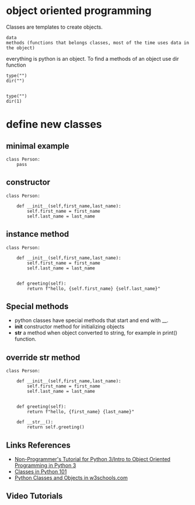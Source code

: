 # object oriented programming

Classes are templates to create objects.

	data
	methods (functions that belongs classes, most of the time uses data in the object)









everything is python is an object.
To find a methods of an object use dir function

	type("")
	dir("")


	type("")
	dir(1)





# define new classes


## minimal example

	class Person:
		pass




## constructor

	class Person:

		def __init__(self,first_name,last_name):
			self.first_name = first_name
			self.last_name = last_name




## instance method

	class Person:

		def __init__(self,first_name,last_name):
			self.first_name = first_name
			self.last_name = last_name


	    def greeting(self):
	        return f"hello, {self.first_name} {self.last_name}"


## Special methods

- python classes have special methods that start and end with \_\_.
- __init__ constructor method for initializing objects
- __str__  a method when object converted to string, for example in print() function.




## override __str__ method


	class Person:

		def __init__(self,first_name,last_name):
			self.first_name = first_name
			self.last_name = last_name


	    def greeting(self):
	        return f"hello, {first_name} {last_name}"

	    def __str__():
	    	return self.greeting()



## Links References

- [Non-Programmer's Tutorial for Python 3/Intro to Object Oriented Programming in Python 3](https://en.wikibooks.org/wiki/Non-Programmer%27s_Tutorial_for_Python_3/Intro_to_Object_Oriented_Programming_in_Python_3)
- [Classes in Python 101](https://python101.pythonlibrary.org/chapter11_classes.html)
- [Python Classes and Objects in w3schools.com](https://www.w3schools.com/python/python_classes.asp)

## Video Tutorials






